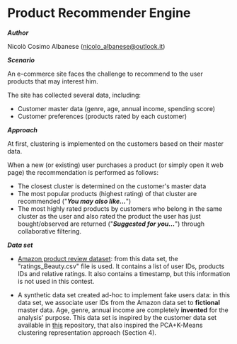# Product Recommender Engine

___Author___

Nicolò Cosimo Albanese (nicolo_albanese@outlook.it)

___Scenario___

An e-commerce site faces the challenge to recommend to the user products that may interest him.

The site has collected several data, including:

* Customer master data (genre, age, annual income, spending score)
* Customer preferences (products rated by each customer)

___Approach___

At first, clustering is implemented on the customers based on their master data.

When a new (or existing) user purchases a product (or simply open it web page) the recommendation is performed as follows:
* The closest cluster is determined on the customer's master data
* The most popular products (highest rating) of that cluster are recommended ("___You may also like...___")
* The most highly rated products by customers who belong in the same cluster as the user and also rated the product the user has just bought/observed are returned ("___Suggested for you...___") through collaborative filtering.

___Data set___
* [Amazon product review dataset](https://www.kaggle.com/skillsmuggler/amazon-ratings): from this data set, the "ratings_Beauty.csv" file is used. It contains a list of user IDs, products IDs and relative ratings. It also contains a timestamp, but this information is not used in this contest.

* A synthetic data set created ad-hoc to implement fake users data: in this data set, we associate user IDs from the Amazon data set to __fictional__ master data. Age, genre, annual income are completely __invented__ for the analysis' purpose. This data set is inspired by the customer data set available in [this](https://github.com/lucko515/clustering-python/blob/master/Customer%20in%20Mall%20clusterng/Mall_Customers.csv) repository, that also inspired the PCA+K-Means clustering representation approach (Section 4).
